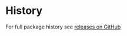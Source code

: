 History
========
For full package history see [releases on GitHub](https://github.com/VeliovGroup/ostrio-analytics/releases)